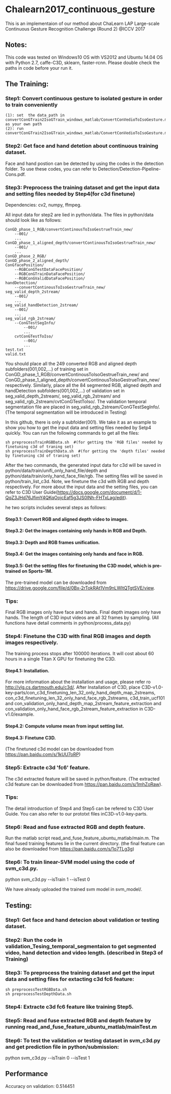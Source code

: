 # Chalearn2017_continuous_gesture

This is an implementaion of our method about ChaLearn LAP Large-scale Continuous Gesture Recognition Challenge (Round 2) @ICCV 2017

## Notes: 

This code was tested on Windows10 OS with VS2012 and Ubuntu 14.04 OS with Python 2.7, caffe-C3D, sklearn, faster-rcnn.
Please double check the paths in code before your run it.

## The Training:

### Step1: Convert continuous gesture to isolated gesture in order to train conveniently
```
(1): set  the data_path in convertConGTrain2IsoGTrain_windows_matlab/ConvertConVedioToIsoGesture.m as your own path 
(2): run convertConGTrain2IsoGTrain_windows_matlab/ConvertConVedioToIsoGesture.m
```
### Step2: Get face and hand detetion about continuous training dataset.

Face and hand postion can be detected by using the codes in the detection folder. To use these codes, you can refer to Detection/Detection-Pipeline-Cons.pdf. 

### Step3: Preprocess the training dataset and get the input data and setting files needed by Step4(for c3d finetune)

Dependencies: cv2, numpy, ffmpeg.

All input data for step2 are lied in python/data.  The files in python/data should look like as follows:
```
ConGD_phase_1_RGB/convertContinousToIsoGestrueTrain_new/
    --001/
    ...
ConGD_phase_1_aligned_depth/convertContinousToIsoGestrueTrain_new/
    --001/
    ...
ConGD_phase_2_RGB/
ConGD_phase_2_aligned_depth/
ConGfacePosition/
    --RGBConGTestDataFacePosition/
    --RGBConGTrainDataFacePosition/
    --RGBConGValidDataFacePosition/
handDetection/
    --convertContinousToIsoGestrueTrain_new/
seg_valid_depth_2stream/
    --001/
    ...
seg_valid_handDetection_2stream/
    --001/
    ...
seg_valid_rgb_2stream/
    --ConGTestSegInfo/
        --001/
        ...
    cvtConGTestToIso/
        --001/
        ...
test.txt
valid.txt
```
You should place all the 249 converted RGB and aligned depth subfolders(001,002,...) of training set in ConGD_phase_1_RGB/convertContinousToIsoGestrueTrain_new/ and ConGD_phase_1_aligned_depth/convertContinousToIsoGestrueTrain_new/ respectively.  Similarly, place all the 84 segmented RGB, aligned depth  and handDetection subfolders(001,002,...) of validation set in seg_valid_depth_2stream/, seg_valid_rgb_2stream/ and seg_valid_rgb_2stream/cvtConGTestToIso/.  The validation temporal segmentation file are placed in seg_valid_rgb_2stream/ConGTestSegInfo/. (The temporal segmentation will be introduced in Testing) 

In this github, there is only a subfolder(001). We take it as an example to show you how to get the input data and setting files needed by Setp4 quickly.
You can run the following commands to get all the files:
```
sh preprocessTrainRGBData.sh  #(for getting the 'RGB files' needed by finetuning c3d of traning set)
sh preprocessTrainDepthData.sh  #(for getting the 'depth files' needed by finetuning c3d of traning set)
```
After the two commands, the generated input data for c3d will be saved in python/data/train/unifi_only_hand_file/depth and python/data/train/only_hand_face_file/rgb.  The setting files will be saved in python/train_list_c3d. Note, we finetune the c3d with RGB and depth respectively.  For more about the input data and the setting files, you can refer to C3D User Guide(https://docs.google.com/document/d/1-QqZ3JHd76JfimY4QKqOojcEaf5g3JS0lNh-FHTxLag/edit).

he two scripts includes several steps as follows: 

#### Step3.1: Convert RGB and aligned depth video to images.

#### Step3.2: Get the images containing only hands in RGB and Depth.

#### Step3.3: Depth and RGB frames unification.

#### Step3.4: Get the images containing only hands and face in RGB.

#### Step3.5: Get the setting files for finetuning the C3D model, which is pre-trained on Sports-1M.

The pre-trained model can be downloaded from https://drive.google.com/file/d/0Bx-2rTokRAt1Vm9nLWItQTgtSVE/view.

### Tips: 

Final RGB images only have face and hands. Final depth images only have hands. The length of C3D input videos are all 32 frames by sampling. (All functions have detail comments in python/process_data.py)

### Step4: Finetune the C3D with final RGB images and depth images respectively. 

The training process stops after 100000 iterations. It will cost about 60 hours in a single Titan X GPU for finetuning the C3D.

#### Step4.1: Installation.

For more information about the installation and usage, please refer ro http://vlg.cs.dartmouth.edu/c3d/. After Installation of C3D, place C3D-v1.0-key-parts/con_c3d_finetuning_len_32_only_hand_depth_map_2streams, con_c3d_finetuning_len_32_only_hand_face_rgb_2streams, c3d_train_ucf101 and con_validation_only_hand_depth_map_2stream_feature_extraction and con_validation_only_hand_face_rgb_2stream_feature_extraction in C3D-v1.0/example.

#### Step4.2: Compute volume mean from input setting list. 

#### Step4.3: Finetune C3D. 

(The finetuned c3d model can be downloaded from https://pan.baidu.com/s/1kUU7oRP)

### Step5: Extracte c3d 'fc6' feature.

The c3d extracted feature will be saved in python/feature. (The extracted c3d feature can be downloaded from https://pan.baidu.com/s/1mhZoRaw).

### Tips: 

The detail introduction of Step4 and Step5 can be refered to C3D User Guide. You can also refer to our prototxt files inC3D-v1.0-key-parts.

### Step6: Read and fuse extracted RGB and depth feature.

Run the matlab script read_and_fuse_feature_ubuntu_matlab/main.m. The final fused training features lie in the current directory. (the final feature can also be downloaded from https://pan.baidu.com/s/1o7TLg3g)

### Step6: To train linear-SVM model using the code of svm_c3d.py. 

python svm_c3d.py --isTrain 1 --isTest 0

We have already uploaded the trained svm model in svm_model/.

## Testing:

### Step1: Get face and hand detecion about validation or testing dataset.

### Step2: Run the code in validation_Tesing_temporal_segmentaion to get segmented video, hand detection and video length. (described in Step3 of Training)

### Step3: To preprocess the training dataset and get the input data and setting files for extacting c3d fc6 feature: 

```
sh preprocessTestRGBData.sh 
sh preprocessTestDepthData.sh  
```

### Step4: Extracte c3d fc6 feature like training Step5.

### Step5: Read and fuse extracted RGB and depth feature by running read_and_fuse_feature_ubuntu_matlab/mainTest.m

### Step6: To test the validation or testing dataset in svm_c3d.py and get prediction file in python/submission:

python svm_c3d.py --isTrain 0 --isTest 1

## Performance

Accuracy on validation: 0.514451
